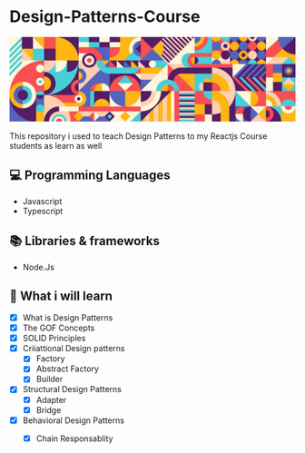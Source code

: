 # Design-Patterns-Course

<img src="cover.jpg" alt = " Design pattern"/>

This repository i used to teach Design Patterns to my Reactjs Course students as learn as well

## 💻 Programming Languages

- Javascript
- Typescript


## 📚 Libraries & frameworks

- Node.Js

## 🧠 What i will learn


- [X] What is Design Patterns
- [X] The GOF Concepts
- [X] SOLID Principles
- [X] Criiattional Design patterns
    - [X] Factory
    - [X] Abstract Factory
    - [X] Builder
- [x] Structural Design Patterns
    - [X] Adapter
    - [X] Bridge
- [X] Behavioral Design Patterns
    -[X] Chain Responsablity

